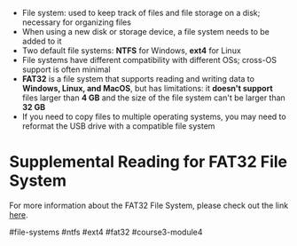 -   File system: used to keep track of files and file storage on a disk; necessary for organizing files
-   When using a new disk or storage device, a file system needs to be added to it
-   Two default file systems: **NTFS** for Windows, **ext4** for Linux
-   File systems have different compatibility with different OSs; cross-OS support is often minimal
-   **FAT32** is a file system that supports reading and writing data to **Windows, Linux, and MacOS**, but has limitations: it **doesn't support** files larger than **4 GB** and the size of the file system can't be larger than **32 GB**
-   If you need to copy files to multiple operating systems, you may need to reformat the USB drive with a compatible file system

# Supplemental Reading for FAT32 File System

For more information about the FAT32 File System, please check out the link [here](https://support.microsoft.com/en-us/help/154997/description-of-the-fat32-file-system).

#file-systems #ntfs #ext4 #fat32 #course3-module4